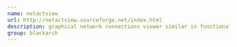 ```yaml
---
name: netactview
url: http://netactview.sourceforge.net/index.html
description: graphical network connections viewer similar in functionality to netstat. URL : http://netactview.sourceforge.net/index.html Groups : blackarch blackarch-networking blackarch-misc
group: blackarch
---
```

